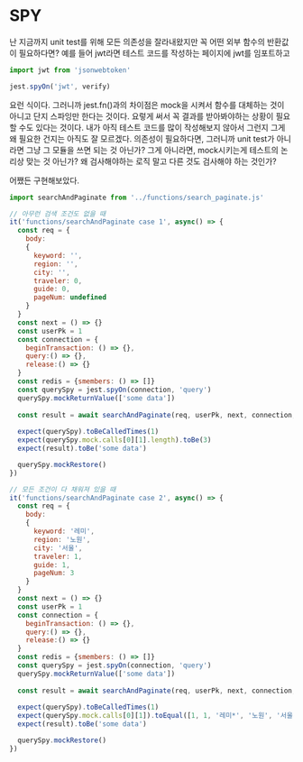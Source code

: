# SPY
난 지금까지 unit test를 위해 모든 의존성을 잘라내왔지만 꼭 어떤 외부 함수의 반환값이 필요하다면?
예를 들어 jwt라면 테스트 코드를 작성하는 페이지에 jwt를 임포트하고
```javascript
import jwt from 'jsonwebtoken'

jest.spyOn('jwt', verify)
```
요런 식이다. 그러니까 jest.fn()과의 차이점은 mock을 시켜서 함수를 대체하는 것이 아니고 단지 스파잉만 한다는 것이다.
요렇게 써서 꼭 결과를 받아봐야하는 상황이 필요할 수도 있다는 것이다.
내가 아직 테스트 코드를 많이 작성해보지 않아서 그런지 그게 왜 필요한 건지는 아직도 잘 모르겠다.
의존성이 필요하다면, 그러니까 unit test가 아니라면 그냥 그 모듈을 쓰면 되는 것 아닌가?
그게 아니라면, mock시키는게 테스트의 논리상 맞는 것 아닌가? 왜 검사해야하는 로직 말고 다른 것도 검사해야 하는 것인가?

어쨌든 구현해보았다.
```javascript
import searchAndPaginate from '../functions/search_paginate.js'

// 아무런 검색 조건도 없을 때
it('functions/searchAndPaginate case 1', async() => {
  const req = {
    body:
    {
      keyword: '', 
      region: '', 
      city: '', 
      traveler: 0, 
      guide: 0, 
      pageNum: undefined
    }
  }
  const next = () => {}
  const userPk = 1
  const connection = {
    beginTransaction: () => {},
    query:() => {},
    release:() => {}
  }
  const redis = {smembers: () => []}
  const querySpy = jest.spyOn(connection, 'query')
  querySpy.mockReturnValue(['some data'])
  
  const result = await searchAndPaginate(req, userPk, next, connection, redis)
  
  expect(querySpy).toBeCalledTimes(1)
  expect(querySpy.mock.calls[0][1].length).toBe(3)
  expect(result).toBe('some data')

  querySpy.mockRestore()
})

// 모든 조건이 다 채워져 있을 때
it('functions/searchAndPaginate case 2', async() => {
  const req = {
    body:
    {
      keyword: '레미', 
      region: '노원', 
      city: '서울', 
      traveler: 1, 
      guide: 1, 
      pageNum: 3
    }
  }
  const next = () => {}
  const userPk = 1
  const connection = {
    beginTransaction: () => {},
    query:() => {},
    release:() => {}
  }
  const redis = {smembers: () => []}
  const querySpy = jest.spyOn(connection, 'query')
  querySpy.mockReturnValue(['some data'])
  
  const result = await searchAndPaginate(req, userPk, next, connection, redis)
  
  expect(querySpy).toBeCalledTimes(1)
  expect(querySpy.mock.calls[0][1]).toEqual([1, 1, '레미*', '노원', '서울', (req.body.pageNum-1)*10])
  expect(result).toBe('some data')

  querySpy.mockRestore()
})
```
